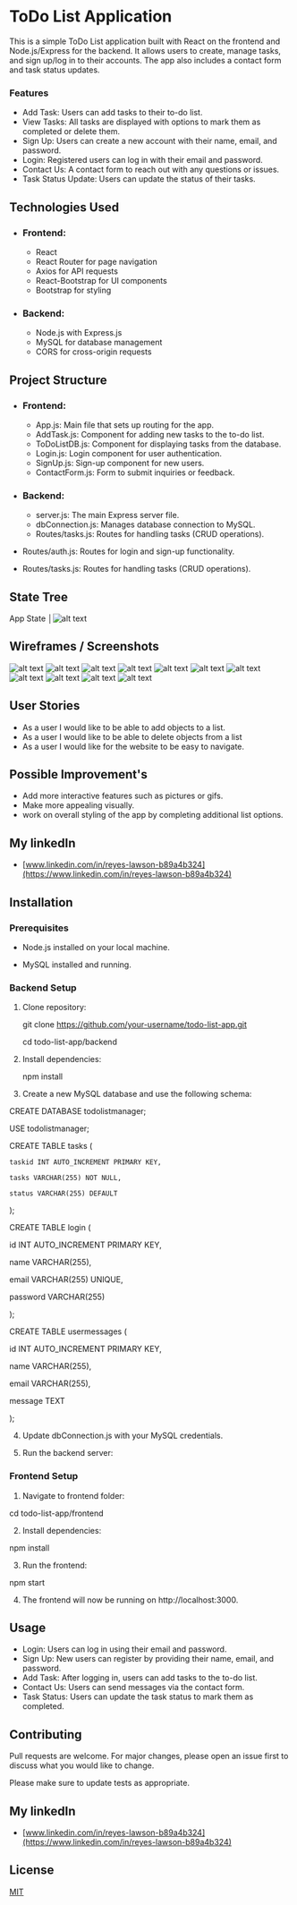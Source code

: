 # ToDo List Application

This is a simple ToDo List application built with React on the frontend and Node.js/Express for the backend. It allows users to create, manage tasks, and sign up/log in to their accounts. The app also includes a contact form and task status updates.

### Features
- Add Task: Users can add tasks to their to-do list.
- View Tasks: All tasks are displayed with options to mark them as completed or delete them.
- Sign Up: Users can create a new account with their name, email, and password.
- Login: Registered users can log in with their email and password.
- Contact Us: A contact form to reach out with any questions or issues.
- Task Status Update: Users can update the status of their tasks.

## Technologies Used 
- ###  Frontend:
  - React
  - React Router for page navigation
  - Axios for API requests
  - React-Bootstrap for UI components
  - Bootstrap for styling
- ### Backend:
  - Node.js with Express.js
  - MySQL for database management
  - CORS for cross-origin requests
## Project Structure
- ###  Frontend:
  - App.js: Main file that sets up routing for the app.
  - AddTask.js: Component for adding new tasks to the to-do list.
  - ToDoListDB.js: Component for displaying tasks from the database.
  - Login.js: Login component for user authentication.
  - SignUp.js: Sign-up component for new users.
  - ContactForm.js: Form to submit inquiries or feedback.

- ### Backend:
  - server.js: The main Express server file.
  - dbConnection.js: Manages database connection to MySQL.
  - Routes/tasks.js: Routes for handling tasks (CRUD operations).
 - Routes/auth.js: Routes for login and sign-up functionality.
 - Routes/tasks.js: Routes for handling tasks (CRUD operations).

## State Tree
App State
│![alt text](<./client/public/images/state tree.png>)


## Wireframes / Screenshots
![alt text](<./client/public/images/wireframe-screenshot1.png>)
![alt text](<./client/public/images/wireframe-screenshot2.png>)
![alt text](<./client/public/images/Screenshot 2025-01-24 151210.png>)
![alt text](<./client/public/images/Screenshot 2025-01-24 151231.png>)
![alt text](<./client/public/images/Screenshot 2025-01-24 151415.png>)
![alt text](<./client/public/images/Screenshot 2025-01-24 151437.png>)
![alt text](<./client/public/images/Screenshot 2025-01-24 151451.png>)
![alt text](<./client/public/images/Screenshot 2025-01-24 151536.png>)
![alt text](<./client/public/images/Screenshot 2025-01-24 151601.png>)
![alt text](<./client/public/images/Screenshot 2025-01-24 151618.png>)
![alt text](<./client/public/images/Screenshot 2025-01-24 151632.png>)
## User Stories
- As a user I would like to be able to add objects to a list.
- As a user I would like to be able to delete objects from a list
- As a user I would like for the website to be easy to navigate. 

## Possible Improvement's
- Add more interactive features such as pictures or gifs.
- Make more appealing visually.
- work on overall styling of the app by completing additional list options.
## My linkedIn 
- [www.linkedin.com/in/reyes-lawson-b89a4b324](https://www.linkedin.com/in/reyes-lawson-b89a4b324)

## Installation

### Prerequisites

- Node.js installed on your local machine.

- MySQL installed and running.

### Backend Setup
1. Clone repository:

    git clone https://github.com/your-username/todo-list-app.git 

     cd todo-list-app/backend
  

2. Install dependencies:

    npm install 

3.  Create a new MySQL database and use the following schema:

  CREATE DATABASE todolistmanager;

  USE todolistmanager;

  CREATE TABLE tasks (

    taskid INT AUTO_INCREMENT PRIMARY KEY,

    tasks VARCHAR(255) NOT NULL,

    status VARCHAR(255) DEFAULT 

  );

  CREATE TABLE login (

   id INT AUTO_INCREMENT PRIMARY KEY,

   name VARCHAR(255),

   email VARCHAR(255) UNIQUE,

   password VARCHAR(255)

   );


  CREATE TABLE usermessages (

   id INT AUTO_INCREMENT PRIMARY KEY,

   name VARCHAR(255),

   email VARCHAR(255),

   message TEXT

  );


4. Update dbConnection.js with your MySQL credentials.

5. Run the backend server:

### Frontend Setup

1. Navigate to frontend folder:

  cd todo-list-app/frontend

2. Install dependencies:

  npm install

3. Run the frontend:

  npm start

4. The frontend will now be running on http://localhost:3000.



## Usage

- Login: Users can log in using their email and password.
- Sign Up: New users can register by providing their name, email, and password.
- Add Task: After logging in, users can add tasks to the to-do list.
- Contact Us: Users can send messages via the contact form.
- Task Status: Users can update the task status to mark them as completed.



## Contributing

Pull requests are welcome. For major changes, please open an issue first
to discuss what you would like to change.

Please make sure to update tests as appropriate.

## My linkedIn 
- [www.linkedin.com/in/reyes-lawson-b89a4b324](https://www.linkedin.com/in/reyes-lawson-b89a4b324)

## License

[MIT](https://choosealicense.com/licenses/mit/)